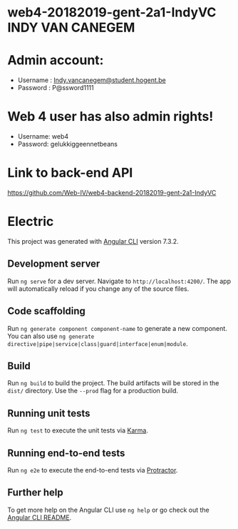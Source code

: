 # web4-20182019-gent-2a1-IndyVC   INDY VAN CANEGEM
# Admin account:
 - Username : Indy.vancanegem@student.hogent.be
 - Password : P@ssword1111
 # Web 4 user has also admin rights!
  - Username: web4
  - Password: gelukkiggeennetbeans

# Link to back-end API
https://github.com/Web-IV/web4-backend-20182019-gent-2a1-IndyVC

# Electric

This project was generated with [Angular CLI](https://github.com/angular/angular-cli) version 7.3.2.

## Development server

Run `ng serve` for a dev server. Navigate to `http://localhost:4200/`. The app will automatically reload if you change any of the source files.

## Code scaffolding

Run `ng generate component component-name` to generate a new component. You can also use `ng generate directive|pipe|service|class|guard|interface|enum|module`.

## Build

Run `ng build` to build the project. The build artifacts will be stored in the `dist/` directory. Use the `--prod` flag for a production build.

## Running unit tests

Run `ng test` to execute the unit tests via [Karma](https://karma-runner.github.io).

## Running end-to-end tests

Run `ng e2e` to execute the end-to-end tests via [Protractor](http://www.protractortest.org/).

## Further help

To get more help on the Angular CLI use `ng help` or go check out the [Angular CLI README](https://github.com/angular/angular-cli/blob/master/README.md).
